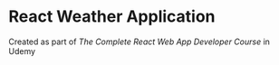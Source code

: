 React Weather Application
===

Created as part of *The Complete React Web App Developer Course* in Udemy
